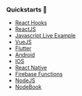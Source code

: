 ### Quickstarts 🏁

- <a href="https://github.com/xmtp/xmtp-quickstart-hooks" class="plausible-event-name=Quickstart">React Hooks</a>
- <a href="https://github.com/xmtp/xmtp-quickstart-reactjs" class="plausible-event-name=Quickstart">ReactJS</a>
- <a href="https://replit.com/@FabrizioGuespe/XMTP-Developer-Quickstart?v=1#index.ts" class="plausible-event-name=Replit">Javascript Live Example</a>
- <a href="https://github.com/xmtp/xmtp-quickstart-vuejs" class="plausible-event-name=Quickstart">VueJS</a>
- <a href="https://github.com/xmtp/xmtp-flutter" class="plausible-event-name=Quickstart">Flutter</a>
- <a href="https://github.com/xmtp/xmtp-android" class="plausible-event-name=Quickstart">Android</a>
- <a href="https://github.com/xmtp/xmtp-ios" class="plausible-event-name=Quickstart">IOS</a>
- <a href="https://github.com/xmtp/xmtp-react-native" class="plausible-event-name=Quickstart">React Native</a>
- <a href="https://github.com/fabriguespe/xmtp-firebase-functions" class="plausible-event-name=Quickstart">Firebase Functions</a>
- <a href="https://github.com/fabriguespe/xmtp-quickstart-node" class="plausible-event-name=Quickstart">NodeJS</a>
- <a href="https://github.com/fabriguespe/xmtp-nodebookons" class="plausible-event-name=Quickstart">NodeBook</a>
